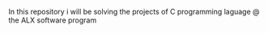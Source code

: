 In this repository i will be solving the projects of C programming laguage @ the ALX software program
